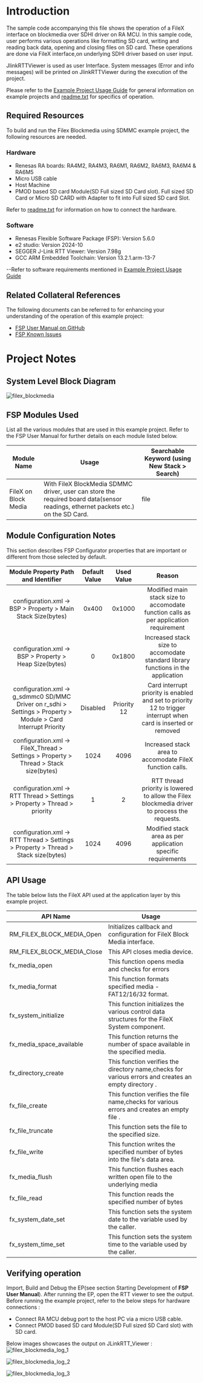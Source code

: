 # Introduction #

The sample code accompanying this file shows the operation of a FileX interface on blockmedia over SDHI driver on RA MCU.
In this sample code, user performs various operations like formatting SD card, writing and reading back data, opening and closing files on SD card.
These operations are done via FileX interface,on underlying SDHI driver based on user input.

JlinkRTTViewer is used as user Interface. System messages (Error and info messages) will be printed on JlinkRTTViewer during the execution of the project.

Please refer to the [Example Project Usage Guide](https://github.com/renesas/ra-fsp-examples/blob/master/example_projects/Example%20Project%20Usage%20Guide.pdf) 
for general information on example projects and [readme.txt](./readme.txt) for specifics of operation.

## Required Resources ##
To build and run the Filex Blockmedia using SDMMC example project, the following resources are needed.

### Hardware ###
* Renesas RA boards: RA4M2, RA4M3, RA6M1, RA6M2, RA6M3, RA6M4 & RA6M5
* Micro USB cable
* Host Machine 
* PMOD based SD card Module(SD Full sized SD Card slot).
  Full sized SD Card  or Micro SD CARD with Adapter to fit into Full sized SD card Slot.

Refer to [readme.txt](./readme.txt) for information on how to connect the hardware.

### Software ###
* Renesas Flexible Software Package (FSP): Version 5.6.0
* e2 studio: Version 2024-10
* SEGGER J-Link RTT Viewer: Version 7.98g
* GCC ARM Embedded Toolchain: Version 13.2.1.arm-13-7

--Refer to software requirements mentioned in [Example Project Usage Guide](https://github.com/renesas/ra-fsp-examples/blob/master/example_projects/Example%20Project%20Usage%20Guide.pdf)

## Related Collateral References ##
The following documents can be referred to for enhancing your understanding of 
the operation of this example project:
- [FSP User Manual on GitHub](https://renesas.github.io/fsp/)
- [FSP Known Issues](https://github.com/renesas/fsp/issues)

# Project Notes #

## System Level Block Diagram ##
![filex_blockmedia](images/fileX_design.jpg "FileX Blockmedia Block Diagram")

## FSP Modules Used ##
List all the various modules that are used in this example project. Refer to the FSP User Manual for further details on each module listed below.

| Module Name | Usage  | Searchable Keyword (using New Stack > Search) |
|-------------|-----------------------------------------------|-----------------------------------------------|
| FileX on Block Media | With FileX BlockMedia SDMMC driver, user can store the required board data(sensor readings, ethernet packets etc.) on the SD Card.| file |

## Module Configuration Notes ##
This section describes FSP Configurator properties that are important or different from those selected by default. 

|   Module Property Path and Identifier   |   Default Value   |   Used Value   |   Reason   |
| :-------------------------------------: | :---------------: | :------------: | :--------: |
|   configuration.xml -> BSP > Property > Main Stack Size(bytes)  |  0x400   | 0x1000  |  Modified main stack size to accomodate function calls as per application requirement |
|   configuration.xml -> BSP > Property > Heap Size(bytes)  |  0   | 0x1800  |  Increased stack size to accomodate standard library functions in the application |
|   configuration.xml -> g_sdmmc0 SD/MMC Driver on r_sdhi > Settings > Property > Module  >  Card Interrupt Priority  |  Disabled   | Priority 12  |  Card interrupt priority is enabled and set to priority 12 to trigger interrupt when card is inserted or removed |
|   configuration.xml -> FileX_Thread > Settings > Property > Thread > Stack size(bytes)  |   1024   |   4096   |   Increased stack area to accomodate FileX function calls.   |
|   configuration.xml -> RTT Thread > Settings > Property > Thread > priority  |   1   |   2   |   RTT thread priority is lowered to allow the Filex blockmedia driver to process the requests.   |
|   configuration.xml -> RTT Thread > Settings > Property > Thread > Stack size(bytes)  |   1024   |   4096   |   Modified stack area as per application specific requirements   |

## API Usage ##

The table below lists the FileX API used at the application layer by this example project.

| API Name    | Usage                                                                          |
|-------------|--------------------------------------------------------------------------------|
|RM_FILEX_BLOCK_MEDIA_Open| Initializes callback and configuration for FileX Block Media interface. |
|RM_FILEX_BLOCK_MEDIA_Close| This API closes media device. |
|fx_media_open| This function opens media and checks for errors  |
|fx_media_format| This function formats specified media - FAT12/16/32 format.|
|fx_system_initialize| This function initializes the various control data structures for the FileX System component.|
|fx_media_space_available| This function returns the number of space available in the specified media. |
|fx_directory_create| This function verifies the directory name,checks for various errors and creates an empty directory . |
|fx_file_create| This function verifies the file name,checks for various errors and creates an empty file .|
|fx_file_truncate|  This function sets the file to the specified size. |
|fx_file_write| This function writes the specified number of bytes into the file's data area. |
|fx_media_flush| This function flushes each written open file to the underlying media |
|fx_file_read|This function reads the specified number of bytes |
|fx_system_date_set|This function sets the system date to the variable used by the caller. |
|fx_system_time_set|This function sets the system time to the variable used by the caller. |

## Verifying operation ##
Import, Build and Debug the EP(see section Starting Development of **FSP User Manual**). After running the EP, open the RTT viewer to see the output.
Before running the example project, refer to the below steps for hardware connections :
* Connect RA MCU debug port to the host PC via a micro USB cable. 
* Connect PMOD based SD card Module(SD Full sized SD Card slot) with SD card.

Below images showcases the output on JLinkRTT_Viewer :
![filex_blockmedia_log_1](images/rtt_log_1.jpg "RTT_LOG_1")

![filex_blockmedia_log_2](images/rtt_log_2.jpg "RTT_LOG_2")

![filex_blockmedia_log_3](images/rtt_log_3.jpg "RTT_LOG_3")



